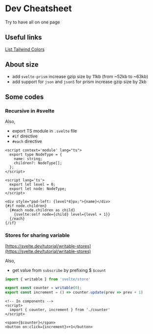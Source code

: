 # Dev Cheatsheet

Try to have all on one page

## Useful links

[List Tailwind Colors](https://tailwindcss.com/docs/customizing-colors)


## About size

- add `svelte-prism` increase gzip size by 11kb (from ~52kb to ~63kb) 
- add support for `json` and `json5` for prism increase gzip size by 2kb


## Some codes

### Recursive in #svelte

Also,
- export TS module in `.svelte` file
- `#if` directive
- `#each` directive

```svelte
<script context='module' lang="ts">
  export type NodeType = {
    name: string;
    children?: NodeType[];
  };
</script>

<script lang='ts'>
  export let level = 0;
  export let node: NodeType;
</script>

<div style="pad-left: {level*4}px;">{name}</div>
{#if node.children}
  {#each node.children as child}
    {svelte:self node={child} level={level + 1}}
  {/each}
{/if}
```

### Stores for sharing variable

[https://svelte.dev/tutorial/writable-stores](https://svelte.dev/tutorial/writable-stores)

Also,
- get value from `subscribe` by prefixing $ `$count`

```js
import { writable } from 'svelte/store'

export const counter = writable(0);
export const increment = () => counter.update(prev => prev + 1)
```

```svelte
<!-- In components -->
<script>
  import { counter, increment } from './counter'
</script>

<span>{$counter}</span>
<button on:click={increment}>+1</button>
```